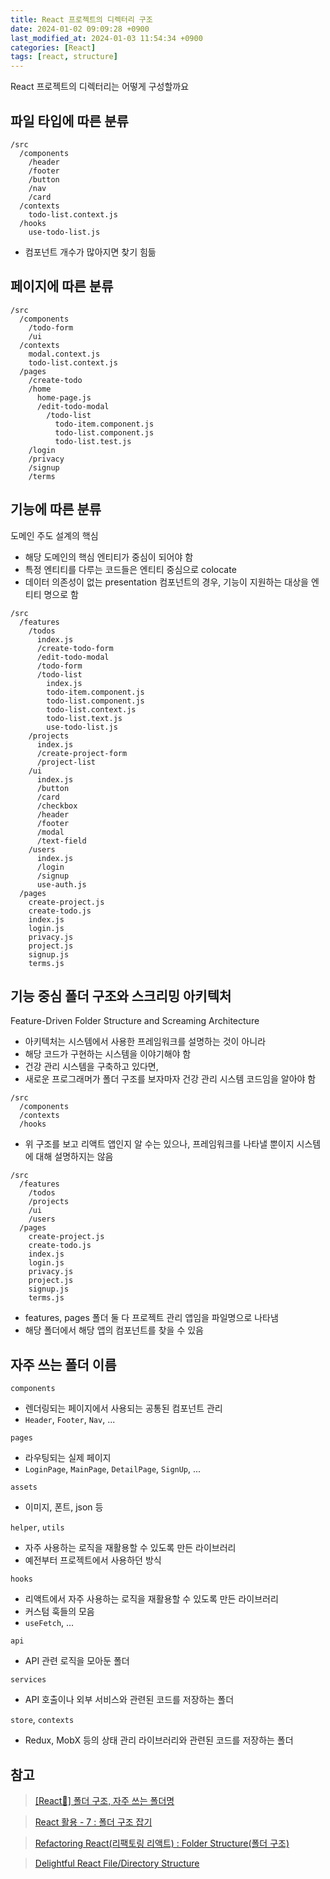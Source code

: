 ```yaml
---
title: React 프로젝트의 디렉터리 구조
date: 2024-01-02 09:09:28 +0900
last_modified_at: 2024-01-03 11:54:34 +0900
categories: [React]
tags: [react, structure]
---
```


React 프로젝트의 디렉터리는 어떻게 구성할까요

## 파일 타입에 따른 분류

```
/src
  /components
    /header
    /footer
    /button
    /nav
    /card
  /contexts
    todo-list.context.js
  /hooks
    use-todo-list.js
```

- 컴포넌트 개수가 많아지면 찾기 힘듦

## 페이지에 따른 분류

```
/src
  /components
    /todo-form
    /ui
  /contexts
    modal.context.js
    todo-list.context.js
  /pages
    /create-todo
    /home
      home-page.js
      /edit-todo-modal
        /todo-list
          todo-item.component.js
          todo-list.component.js
          todo-list.test.js
    /login
    /privacy
    /signup
    /terms
```

## 기능에 따른 분류

도메인 주도 설계의 핵심

- 해당 도메인의 핵심 엔티티가 중심이 되어야 함
- 특정 엔티티를 다루는 코드들은 엔티티 중심으로 colocate
- 데이터 의존성이 없는 presentation 컴포넌트의 경우, 기능이 지원하는 대상을 엔티티 명으로 함

```
/src
  /features
    /todos
      index.js
      /create-todo-form
      /edit-todo-modal
      /todo-form
      /todo-list
        index.js
        todo-item.component.js
        todo-list.component.js
        todo-list.context.js
        todo-list.text.js
        use-todo-list.js
    /projects
      index.js
      /create-project-form
      /project-list
    /ui
      index.js
      /button
      /card
      /checkbox
      /header
      /footer
      /modal
      /text-field
    /users
      index.js
      /login
      /signup
      use-auth.js
  /pages
    create-project.js
    create-todo.js
    index.js
    login.js
    privacy.js
    project.js
    signup.js
    terms.js
```

## 기능 중심 폴더 구조와 스크리밍 아키텍처

Feature-Driven Folder Structure and Screaming Architecture

- 아키텍처는 시스템에서 사용한 프레임워크를 설명하는 것이 아니라
- 해당 코드가 구현하는 시스템을 이야기해야 함
- 건강 관리 시스템을 구축하고 있다면,
- 새로운 프로그래머가 폴더 구조를 보자마자 건강 관리 시스템 코드임을 알아야 함

```
/src
  /components
  /contexts
  /hooks
```

- 위 구조를 보고 리액트 앱인지 알 수는 있으나, 프레임워크를 나타낼 뿐이지 시스템에 대해 설명하지는 않음

```
/src
  /features
    /todos
    /projects
    /ui
    /users
  /pages
    create-project.js
    create-todo.js
    index.js
    login.js
    privacy.js
    project.js
    signup.js
    terms.js
```

- features, pages 폴더 둘 다 프로젝트 관리 앱임을 파일명으로 나타냄
- 해당 폴더에서 해당 앱의 컴포넌트를 찾을 수 있음

## 자주 쓰는 폴더 이름

`components`

- 렌더링되는 페이지에서 사용되는 공통된 컴포넌트 관리
- `Header`, `Footer`, `Nav`, ...

`pages`

- 라우팅되는 실제 페이지
- `LoginPage`, `MainPage`, `DetailPage`, `SignUp`, ...

`assets`

- 이미지, 폰트, json 등

`helper`, `utils`

- 자주 사용하는 로직을 재활용할 수 있도록 만든 라이브러리
- 예전부터 프로젝트에서 사용하던 방식

`hooks`

- 리액트에서 자주 사용하는 로직을 재활용할 수 있도록 만든 라이브러리
- 커스텀 훅들의 모음
- `useFetch`, ...

`api`

- API 관련 로직을 모아둔 폴더

`services`

- API 호출이나 외부 서비스와 관련된 코드를 저장하는 폴더

`store`, `contexts`

- Redux, MobX 등의 상태 관리 라이브러리와 관련된 코드를 저장하는 폴더

## 참고

> [[React🍇] 폴더 구조, 자주 쓰는 폴더명](https://drmutterl.tistory.com/entry/React-%ED%8F%B4%EB%8D%94-%EA%B5%AC%EC%A1%B0-%EC%9E%90%EC%A3%BC-%EC%93%B0%EB%8A%94-%ED%8F%B4%EB%8D%94%EB%AA%85)

> [React 활용 - 7 : 폴더 구조 잡기](https://cookinghoil.tistory.com/127)

> [Refactoring React(리팩토링 리액트) : Folder Structure(폴더 구조)](https://itchallenger.tistory.com/900)

> [Delightful React File/Directory Structure](https://www.joshwcomeau.com/react/file-structure/)

